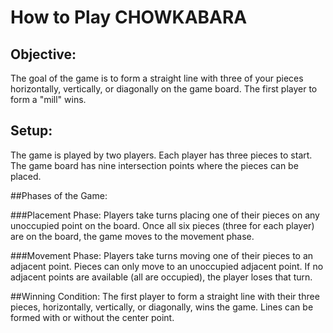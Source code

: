 # How to Play CHOWKABARA

## Objective:
The goal of the game is to form a straight line with three of your pieces horizontally, vertically, or diagonally on the game board. The first player to form a "mill" wins.

## Setup:
The game is played by two players.
Each player has three pieces to start.
The game board has nine intersection points where the pieces can be placed.

##Phases of the Game:

###Placement Phase:
Players take turns placing one of their pieces on any unoccupied point on the board.
Once all six pieces (three for each player) are on the board, the game moves to the movement phase.

###Movement Phase:
Players take turns moving one of their pieces to an adjacent point.
Pieces can only move to an unoccupied adjacent point.
If no adjacent points are available (all are occupied), the player loses that turn.

##Winning Condition:
The first player to form a straight line with their three pieces, horizontally, vertically, or diagonally, wins the game.
Lines can be formed with or without the center point.